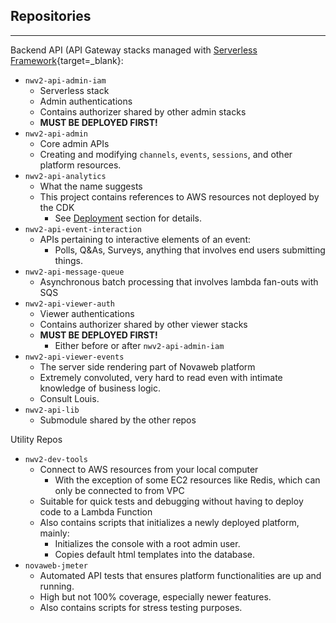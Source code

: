 ## Repositories

---

Backend API (API Gateway stacks managed with [Serverless Framework](https://www.serverless.com/framework/docs){target=_blank}:

- `nwv2-api-admin-iam`
    - Serverless stack
    - Admin authentications
    - Contains authorizer shared by other admin stacks
    - **MUST BE DEPLOYED FIRST!**
- `nwv2-api-admin`
    - Core admin APIs
    - Creating and modifying `channels`, `events`, `sessions`, and other platform resources.
- `nwv2-api-analytics`
    - What the name suggests
    - This project contains references to AWS resources not deployed by the CDK
        - See [Deployment](../deployment/deployment.md) section for details.
- `nwv2-api-event-interaction`
    - APIs pertaining to interactive elements of an event:
        - Polls, Q&As, Surveys, anything that involves end users submitting things. 
- `nwv2-api-message-queue`
    - Asynchronous batch processing that involves lambda fan-outs with SQS
- `nwv2-api-viewer-auth`
    - Viewer authentications
    - Contains authorizer shared by other viewer stacks
    - **MUST BE DEPLOYED FIRST!**
        - Either before or after `nwv2-api-admin-iam` 
- `nwv2-api-viewer-events`
    - The server side rendering part of Novaweb platform
    - Extremely convoluted, very hard to read even with intimate knowledge of business logic.
    - Consult Louis.
- `nwv2-api-lib`
    - Submodule shared by the other repos

Utility Repos

- `nwv2-dev-tools`
    - Connect to AWS resources from your local computer
        - With the exception of some EC2 resources like Redis, which can only be connected to from VPC
    - Suitable for quick tests and debugging without having to deploy code to a Lambda Function
    - Also contains scripts that initializes a newly deployed platform, mainly:
        - Initializes the console with a root admin user.
        - Copies default html templates into the database.
- `novaweb-jmeter`
    - Automated API tests that ensures platform functionalities are up and running.
    - High but not 100% coverage, especially newer features.
    - Also contains scripts for stress testing purposes.
